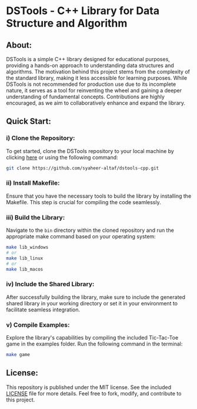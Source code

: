 # DSTools - C++ Library for Data Structure and Algorithm

## About:

DSTools is a simple C++ library designed for educational purposes, providing a hands-on approach to understanding data structures and algorithms. The motivation behind this project stems from the complexity of the standard library, making it less accessible for learning purposes. While DSTools is not recommended for production use due to its incomplete nature, it serves as a tool for reinventing the wheel and gaining a deeper understanding of fundamental concepts. Contributions are highly encouraged, as we aim to collaboratively enhance and expand the library.

## Quick Start:

### i) Clone the Repository:
To get started, clone the DSTools repository to your local machine by clicking [here](https://github.com/syaheer-altaf/dstools-cpp) or using the following command:
```bash
git clone https://github.com/syaheer-altaf/dstools-cpp.git
```

### ii) Install Makefile:
Ensure that you have the necessary tools to build the library by installing the Makefile. This step is crucial for compiling the code seamlessly.

### iii) Build the Library:
Navigate to the `bin` directory within the cloned repository and run the appropriate make command based on your operating system:
```bash
make lib_windows
# or
make lib_linux
# or
make lib_macos
```

### iv) Include the Shared Library:
After successfully building the library, make sure to include the generated shared library in your working directory or set it in your environment to facilitate seamless integration.

### v) Compile Examples:
Explore the library's capabilities by compiling the included Tic-Tac-Toe game in the examples folder. Run the following command in the terminal:
```bash
make game
```

## License:

This repository is published under the MIT license. See the included [LICENSE](./LICENSE) file for more details. Feel free to fork, modify, and contribute to this project.